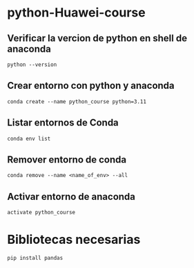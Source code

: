 # python-Huawei-course

## Verificar la vercion de python en shell de anaconda

```
python --version
```

## Crear entorno con python y anaconda

```
conda create --name python_course python=3.11
```

## Listar entornos de Conda

```
conda env list
```

## Remover entorno de conda

```
conda remove --name <name_of_env> --all
```

## Activar entorno de anaconda

```
activate python_course
```
# Bibliotecas necesarias

```
pip install pandas
```

